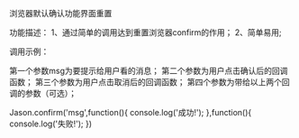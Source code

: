 浏览器默认确认功能界面重置

功能描述：
1、通过简单的调用达到重置浏览器confirm的作用；
2、简单易用;

调用示例：


 
第一个参数msg为要提示给用户看的消息；
第二个参数为用户点击确认后的回调函数；
第三个参数为用户点击取消后的回调函数；
第四个参数为带给以上两个回调的参数（可选）；

  Jason.confirm('msg',function(){
      console.log('成功!');
  },function(){
      console.log('失败!');
  })
 

